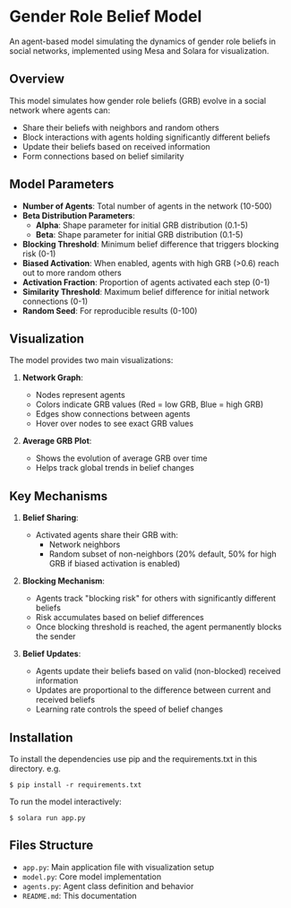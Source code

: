 # Gender Role Belief Model

An agent-based model simulating the dynamics of gender role beliefs in social networks, implemented using Mesa and Solara for visualization.

## Overview

This model simulates how gender role beliefs (GRB) evolve in a social network where agents can:
- Share their beliefs with neighbors and random others
- Block interactions with agents holding significantly different beliefs
- Update their beliefs based on received information
- Form connections based on belief similarity

## Model Parameters

- **Number of Agents**: Total number of agents in the network (10-500)
- **Beta Distribution Parameters**:
  - **Alpha**: Shape parameter for initial GRB distribution (0.1-5)
  - **Beta**: Shape parameter for initial GRB distribution (0.1-5)
- **Blocking Threshold**: Minimum belief difference that triggers blocking risk (0-1)
- **Biased Activation**: When enabled, agents with high GRB (>0.6) reach out to more random others
- **Activation Fraction**: Proportion of agents activated each step (0-1)
- **Similarity Threshold**: Maximum belief difference for initial network connections (0-1)
- **Random Seed**: For reproducible results (0-100)

## Visualization

The model provides two main visualizations:
1. **Network Graph**:
   - Nodes represent agents
   - Colors indicate GRB values (Red = low GRB, Blue = high GRB)
   - Edges show connections between agents
   - Hover over nodes to see exact GRB values

2. **Average GRB Plot**:
   - Shows the evolution of average GRB over time
   - Helps track global trends in belief changes

## Key Mechanisms

1. **Belief Sharing**:
   - Activated agents share their GRB with:
     - Network neighbors
     - Random subset of non-neighbors (20% default, 50% for high GRB if biased activation is enabled)

2. **Blocking Mechanism**:
   - Agents track "blocking risk" for others with significantly different beliefs
   - Risk accumulates based on belief differences
   - Once blocking threshold is reached, the agent permanently blocks the sender

3. **Belief Updates**:
   - Agents update their beliefs based on valid (non-blocked) received information
   - Updates are proportional to the difference between current and received beliefs
   - Learning rate controls the speed of belief changes

## Installation
To install the dependencies use pip and the requirements.txt in this directory. e.g.

```
$ pip install -r requirements.txt
```

To run the model interactively:

```
$ solara run app.py
```

## Files Structure

- `app.py`: Main application file with visualization setup
- `model.py`: Core model implementation
- `agents.py`: Agent class definition and behavior
- `README.md`: This documentation

